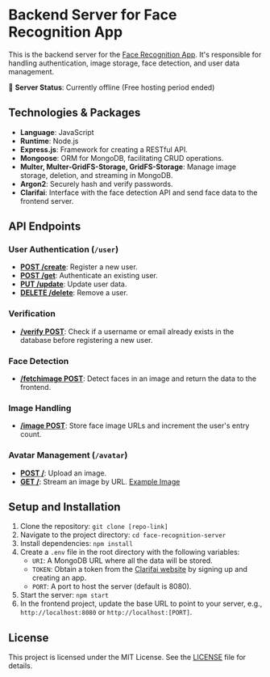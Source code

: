 # Backend Server for Face Recognition App

This is the backend server for the [Face Recognition App](https://face-recognition-webapp.netlify.app). It's responsible for handling authentication, image storage, face detection, and user data management.

🔗 **Server Status**: Currently offline (Free hosting period ended)

## Technologies & Packages
- **Language**: JavaScript
- **Runtime**: Node.js
- **Express.js**: Framework for creating a RESTful API.
- **Mongoose**: ORM for MongoDB, facilitating CRUD operations.
- **Multer, Multer-GridFS-Storage, GridFS-Storage**: Manage image storage, deletion, and streaming in MongoDB.
- **Argon2**: Securely hash and verify passwords.
- **Clarifai**: Interface with the face detection API and send face data to the frontend server.

## API Endpoints

### User Authentication (`/user`)
- **[POST /create](https://image-recognition-server.herokuapp.com/user/create)**: Register a new user.
- **[POST /get](https://image-recognition-server.herokuapp.com/user/get)**: Authenticate an existing user.
- **[PUT /update](https://image-recognition-server.herokuapp.com/user/update)**: Update user data.
- **[DELETE /delete](https://image-recognition-server.herokuapp.com/user/delete)**: Remove a user.

### Verification
- **[/verify POST](https://image-recognition-server.herokuapp.com/verify/)**: Check if a username or email already exists in the database before registering a new user.

### Face Detection
- **[/fetchimage POST](https://image-recognition-server.herokuapp.com/fetchimage/)**: Detect faces in an image and return the data to the frontend.

### Image Handling
- **[/image POST](https://image-recognition-server.herokuapp.com/image/)**: Store face image URLs and increment the user's entry count.

### Avatar Management (`/avatar`)
- **[POST /](https://image-recognition-server.herokuapp.com/images/)**: Upload an image.
- **[GET /](https://image-recognition-server.herokuapp.com/images/)**: Stream an image by URL. [Example Image](https://image-recognition-server.herokuapp.com/avatar/6054d4365446742d3c310d031629882082615.jpeg)

## Setup and Installation
1. Clone the repository: `git clone [repo-link]`
2. Navigate to the project directory: `cd face-recognition-server`
3. Install dependencies: `npm install`
4. Create a `.env` file in the root directory with the following variables:
   - `URI`: A MongoDB URL where all the data will be stored.
   - `TOKEN`: Obtain a token from the [Clarifai website](https://clarifai.com/) by signing up and creating an app.
   - `PORT`: A port to host the server (default is 8080).
5. Start the server: `npm start`
6. In the frontend project, update the base URL to point to your server, e.g., `http://localhost:8080` or `http://localhost:[PORT]`.

## License
This project is licensed under the MIT License. See the [LICENSE](https://github.com/Vinayak1337/face-recognition-server/blob/master/LICENSE.md) file for details.

